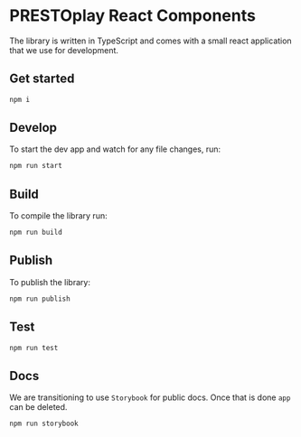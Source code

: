 # PRESTOplay React Components

The library is written in TypeScript and comes with a small react application that we use for development.

## Get started

```sh
npm i
```

## Develop

To start the dev app and watch for any file changes, run:
```sh
npm run start
```

## Build

To compile the library run:
```sh
npm run build
```

## Publish

To publish the library:
```sh
npm run publish
```

## Test

```sh
npm run test
```

## Docs

We are transitioning to use `Storybook` for public docs. Once that is done `app` can be deleted.

```sh
npm run storybook
```
